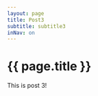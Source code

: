 ```yaml
---
layout: page
title: Post3
subtitle: subtitle3
inNav: on
---
```


# {{ page.title }}

This is post 3!
